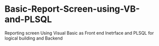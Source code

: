 # Basic-Report-Screen-using-VB-and-PLSQL
Reporting screen Using Visual Basic as Front end Inetrface and PLSQL for logical building and Backend
